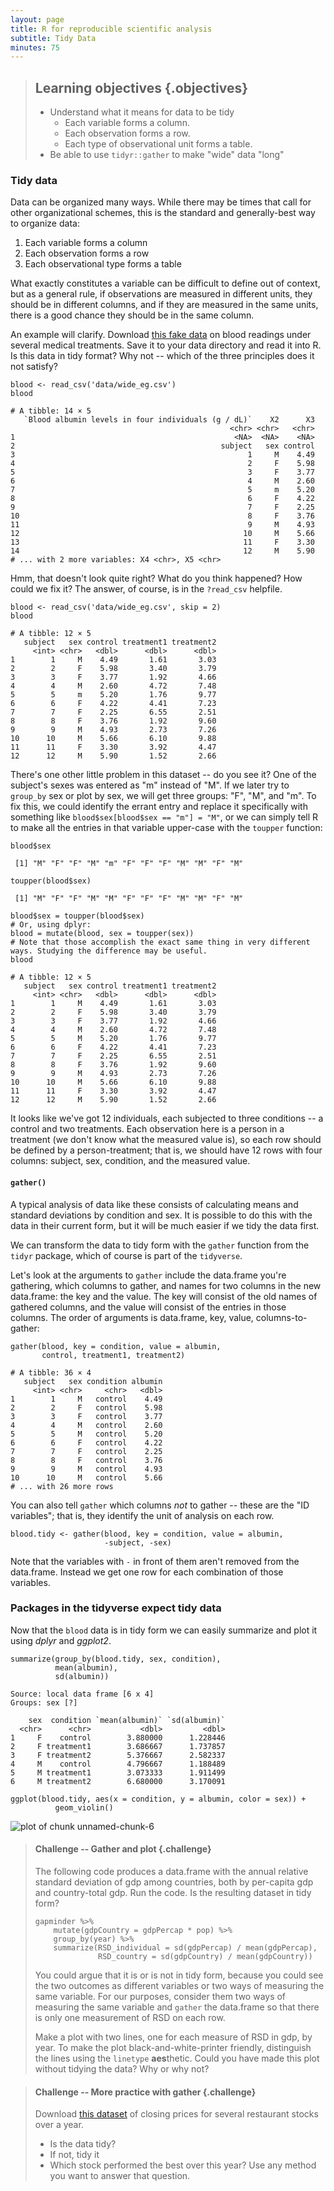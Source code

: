 ```yaml
---
layout: page
title: R for reproducible scientific analysis
subtitle: Tidy Data
minutes: 75
---
```




> ## Learning objectives {.objectives}
>
> - Understand what it means for data to be tidy
>     - Each variable forms a column.
>     - Each observation forms a row.
>     - Each type of observational unit forms a table.
> - Be able to use `tidyr::gather` to make "wide" data "long"
>

### Tidy data

Data can be organized many ways. While there may be times that call for other organizational schemes, this is the standard and generally-best way to organize data:

1. Each variable forms a column
1. Each observation forms a row
1. Each observational type forms a table

What exactly constitutes a variable can be difficult to define out of context, but as a general rule, if observations are measured in different units, they should be in different columns, and if they are measured in the same units, there is a good chance they should be in the same column.

An example will clarify. Download [this fake data](https://raw.githubusercontent.com/michaellevy/gapminder-R/gh-pages/data/wide_eg.csv) on blood readings under several medical treatments. Save it to your data directory and read it into R. Is this data in tidy format? Why not -- which of the three principles does it not satisfy?


~~~{.r}
blood <- read_csv('data/wide_eg.csv')
blood
~~~



~~~{.output}
# A tibble: 14 × 5
   `Blood albumin levels in four individuals (g / dL)`    X2      X3
                                                 <chr> <chr>   <chr>
1                                                 <NA>  <NA>    <NA>
2                                              subject   sex control
3                                                    1     M    4.49
4                                                    2     F    5.98
5                                                    3     F    3.77
6                                                    4     M    2.60
7                                                    5     m    5.20
8                                                    6     F    4.22
9                                                    7     F    2.25
10                                                   8     F    3.76
11                                                   9     M    4.93
12                                                  10     M    5.66
13                                                  11     F    3.30
14                                                  12     M    5.90
# ... with 2 more variables: X4 <chr>, X5 <chr>

~~~

Hmm, that doesn't look quite right? What do you think happened? How could we fix it? The answer, of course, is in the `?read_csv` helpfile.


~~~{.r}
blood <- read_csv('data/wide_eg.csv', skip = 2)
blood
~~~



~~~{.output}
# A tibble: 12 × 5
   subject   sex control treatment1 treatment2
     <int> <chr>   <dbl>      <dbl>      <dbl>
1        1     M    4.49       1.61       3.03
2        2     F    5.98       3.40       3.79
3        3     F    3.77       1.92       4.66
4        4     M    2.60       4.72       7.48
5        5     m    5.20       1.76       9.77
6        6     F    4.22       4.41       7.23
7        7     F    2.25       6.55       2.51
8        8     F    3.76       1.92       9.60
9        9     M    4.93       2.73       7.26
10      10     M    5.66       6.10       9.88
11      11     F    3.30       3.92       4.47
12      12     M    5.90       1.52       2.66

~~~

There's one other little problem in this dataset -- do you see it? One of the subject's sexes was entered as "m" instead of "M". If we later try to `group_by` sex or plot by sex, we will get three groups: "F", "M", and "m". To fix this, we could identify the errant entry and replace it specifically with something like `blood$sex[blood$sex == "m"] = "M"`, or we can simply tell R to make all the entries in that variable upper-case with the `toupper` function:


~~~{.r}
blood$sex
~~~



~~~{.output}
 [1] "M" "F" "F" "M" "m" "F" "F" "F" "M" "M" "F" "M"

~~~



~~~{.r}
toupper(blood$sex)
~~~



~~~{.output}
 [1] "M" "F" "F" "M" "M" "F" "F" "F" "M" "M" "F" "M"

~~~



~~~{.r}
blood$sex = toupper(blood$sex)
# Or, using dplyr:
blood = mutate(blood, sex = toupper(sex))
# Note that those accomplish the exact same thing in very different ways. Studying the difference may be useful. 
blood
~~~



~~~{.output}
# A tibble: 12 × 5
   subject   sex control treatment1 treatment2
     <int> <chr>   <dbl>      <dbl>      <dbl>
1        1     M    4.49       1.61       3.03
2        2     F    5.98       3.40       3.79
3        3     F    3.77       1.92       4.66
4        4     M    2.60       4.72       7.48
5        5     M    5.20       1.76       9.77
6        6     F    4.22       4.41       7.23
7        7     F    2.25       6.55       2.51
8        8     F    3.76       1.92       9.60
9        9     M    4.93       2.73       7.26
10      10     M    5.66       6.10       9.88
11      11     F    3.30       3.92       4.47
12      12     M    5.90       1.52       2.66

~~~

It looks like we've got 12 individuals, each subjected to three conditions -- a control and two treatments. Each observation here is a person in a treatment (we don't know what the measured value is), so each row should be defined by a person-treatment; that is, we should have 12 rows with four columns: subject, sex, condition, and the measured value. 

#### `gather()` 

A typical analysis of data like these consists of calculating means and standard deviations by condition and sex. It is possible to do this with the data in their current form, but it will be much easier if we tidy the data first.

We can transform the data to tidy form with the `gather` function from the `tidyr` package, which of course is part of the `tidyverse`.

Let's look at the arguments to `gather` include the data.frame you're gathering, which columns to gather, and names for two columns in the new data.frame: the key and the value. The key will consist of the old names of gathered columns, and the value will consist of the entries in those columns. The order of arguments is data.frame, key, value, columns-to-gather:


~~~{.r}
gather(blood, key = condition, value = albumin,
       control, treatment1, treatment2)
~~~



~~~{.output}
# A tibble: 36 × 4
   subject   sex condition albumin
     <int> <chr>     <chr>   <dbl>
1        1     M   control    4.49
2        2     F   control    5.98
3        3     F   control    3.77
4        4     M   control    2.60
5        5     M   control    5.20
6        6     F   control    4.22
7        7     F   control    2.25
8        8     F   control    3.76
9        9     M   control    4.93
10      10     M   control    5.66
# ... with 26 more rows

~~~

You can also tell `gather` which columns *not* to gather -- these are the "ID variables"; that is, they identify the unit of analysis on each row.


~~~{.r}
blood.tidy <- gather(blood, key = condition, value = albumin,
                     -subject, -sex)
~~~

Note that the variables with `-` in front of them aren't removed from the data.frame. Instead we get one row for each combination of those variables.

### Packages in the tidyverse expect tidy data

Now that the `blood` data is in tidy form we can easily summarize and plot it using *dplyr* and *ggplot2*.


~~~{.r}
summarize(group_by(blood.tidy, sex, condition),
          mean(albumin),
          sd(albumin))
~~~



~~~{.output}
Source: local data frame [6 x 4]
Groups: sex [?]

    sex  condition `mean(albumin)` `sd(albumin)`
  <chr>      <chr>           <dbl>         <dbl>
1     F    control        3.880000      1.228446
2     F treatment1        3.686667      1.737857
3     F treatment2        5.376667      2.582337
4     M    control        4.796667      1.188489
5     M treatment1        3.073333      1.911499
6     M treatment2        6.680000      3.170091

~~~


~~~{.r}
ggplot(blood.tidy, aes(x = condition, y = albumin, color = sex)) +
          geom_violin()
~~~

<img src="fig/unnamed-chunk-6-1.png" title="plot of chunk unnamed-chunk-6" alt="plot of chunk unnamed-chunk-6" style="display: block; margin: auto;" />

> #### Challenge -- Gather and plot {.challenge}
>
> The following code produces a data.frame with the annual relative standard deviation of gdp among countries, both by per-capita gdp and country-total gdp. Run the code. Is the resulting dataset in tidy form? 
> 
> ```
> gapminder %>%
>     mutate(gdpCountry = gdpPercap * pop) %>%
>     group_by(year) %>%
>     summarize(RSD_individual = sd(gdpPercap) / mean(gdpPercap),
>               RSD_country = sd(gdpCountry) / mean(gdpCountry))
> ```
>
> You could argue that it is or is not in tidy form, because you could see the two outcomes as different variables or two ways of measuring the same variable. For our purposes, consider them two ways of measuring the same variable and `gather` the data.frame so that there is only one measurement of RSD on each row.
> 
> Make a plot with two lines, one for each measure of RSD in gdp, by year. To make the plot black-and-white-printer friendly, distinguish the lines using the `linetype` **aes**thetic. Could you have made this plot without tidying the data? Why or why not?
>


> #### Challenge -- More practice with gather {.challenge}
>
> Download [this dataset](https://raw.githubusercontent.com/michaellevy/gapminder-R/gh-pages/data/stocks.tsv) of closing prices for several restaurant stocks over a year.
>
> - Is the data tidy?  
> - If not, tidy it
> - Which stock performed the best over this year? Use any method you want to answer that question.
>
